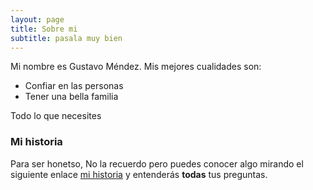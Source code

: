 ```yaml
---
layout: page
title: Sobre mi
subtitle: pasala muy bien
---
```


Mi nombre es Gustavo Méndez. Mis mejores cualidades son:

- Confiar en las personas
- Tener una bella familia

Todo lo que necesites

### Mi historia

Para ser honetso, No la recuerdo pero puedes conocer algo mirando el siguiente enlace [mi historia](https://prezi.com/p/aqoddqtj2mz4/mi-biografia/) y  entenderás **todas** tus preguntas.
